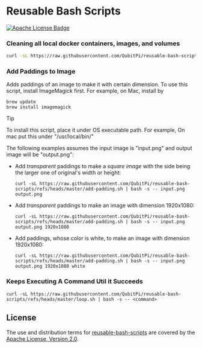 Reusable Bash Scripts
=====================

[![Apache License Badge]][Apache License, Version 2.0]

### Cleaning all local docker containers, images, and volumes

```bash
curl -sL https://raw.githubusercontent.com/QubitPi/reusable-bash-scripts/refs/heads/master/docker-clean.sh | bash
```

### Add Paddings to Image

Adds paddings of an image to make it with certain dimension. To use this script, install ImageMagick first. For example,
on Mac, install by

```console
brew update
brew install imagemagick
```

> [!TIP]
>
> To install this script, place it under OS executable path. For example, On mac put this under "/usr/local/bin/"

The following examples assumes the input image is "input.png" and output image will be "output.png":

- Add _transparent_ paddings to make a _square image_ with the side being the larger one of original's width or height:

  ```console
  curl -sL https://raw.githubusercontent.com/QubitPi/reusable-bash-scripts/refs/heads/master/add-padding.sh | bash -s -- input.png output.png 
  ```

- Add _transparent_ paddings to make an image with dimension 1920x1080:

  ```console
  curl -sL https://raw.githubusercontent.com/QubitPi/reusable-bash-scripts/refs/heads/master/add-padding.sh | bash -s -- input.png output.png 1920x1080
  ```
  
- Add paddings, whose color is white, to make an image with dimension 1920x1080:


  ```console
  curl -sL https://raw.githubusercontent.com/QubitPi/reusable-bash-scripts/refs/heads/master/add-padding.sh | bash -s -- input.png output.png 1920x1080 white
  ```

### Keeps Executing A Command Util it Succeeds

```console
curl -sL https://raw.githubusercontent.com/QubitPi/reusable-bash-scripts/refs/heads/master/loop.sh | bash -s -- <command>
```

License
-------

The use and distribution terms for [reusable-bash-scripts]() are covered by the [Apache License, Version 2.0].

[Apache License Badge]: https://img.shields.io/badge/Apache%202.0-F25910.svg?style=for-the-badge&logo=Apache&logoColor=white
[Apache License, Version 2.0]: https://www.apache.org/licenses/LICENSE-2.0
